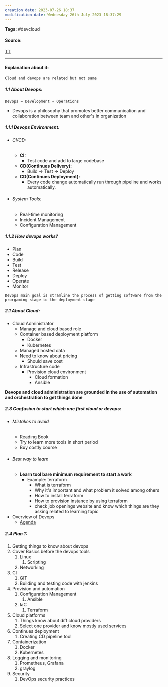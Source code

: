 ```yaml
---
creation date: 2023-07-26 18:37
modification date: Wednesday 26th July 2023 18:37:29
---
```


**Tags:** #devcloud

#### Source:
[TT](https://www.techtarget.com/searchcloudcomputing/tip/Cloud-vs-DevOps-What-to-know-for-your-next-career-move)

--------------------------------------

#### Explanation about it:

`Cloud and devops are related but not same`

##### 1.1 About Devops:

```
Devops = Development + Operations
```

* Devops is a philosophy that promotes better communication and collaboration between team and other's in organization

##### 1.1.1 Devops Environment:

* ###### CI/CD:
	* **CI:**
		* Test code and add to large codebase
	* **CD(Continues Delivery):**
		* Build -> Test -> Deploy
	* **CD(Continues Deployment):**
		* Every code change automatically run through pipeline and works automatically.
* ###### System Tools:
	* Real-time monitoring
	* Incident Management
	* Configuration Management

##### 1.1.2 How devops works?

* Plan
* Code
* Build
* Test
* Release
* Deploy
* Operate
* Monitor

`Devops main goal is stramline the process of getting software from the prorgaming stage to the deployment stage`


##### 2.1 About Cloud:

* Cloud Administrator
	* Manage and cloud based role
	* Container based deployment platform
		* Docker
		* Kubernetes
	* Managed hosted data
	* Need to know about pricing
		* Should save cost
	* Infrastructure code
		* Provision cloud environment
			* Cloud formation
			* Ansible


**Devops and cloud administration are grounded in the use of automation and orchestration to get things done**


##### 2.3 Confusion to start which one first cloud or devops:

* ###### Mistakes to avoid
	* Reading Book
	* Try to learn more tools in short period
	* Buy costly course
* ###### Best way to learn [](https://www.youtube.com/watch?v=rRcgc0LvjFI)
	* **Learn tool bare minimum requirement to start a work**
		* Example: terraform
			* What is terraform
			* Why it's important and what problem it solved among others
			* How to install terraform
			* How to provision instance by using terraform
			* check job openings website and know which things are they asking related to learning topic
* Overview of Devops [](https://learn.cloudadvocate.net/courses/DevOps-Mastery-641eb17de4b01b8859faaf7d)
	* [Agenda](https://learn.cloudadvocate.net/s/preview/courses/DevOps-Mastery#6420110be4b0b9b4b1a8eaca)

##### 2.4 Plan 1:

1. Getting things to know about devops
2. Cover Basics before the devops tools
	1. Linux
		1. Scripting
	2. Networking
3. CI
	1. GIT
	2. Building and testing code with jenkins
4. Provision and automation
	1. Configuration Management
		1. Ansible
	2. IaC
		1. Terraform
5. Cloud platforms
	1. Things know about diff cloud providers
	2. Select one provider and know mostly used services
6. Continues deployment
	1. Creating CD pipeline tool
7. Containerization
	1. Docker
	2. Kubernetes
8. Logging and monitoring
	1. Prometheus, Grafana
	2. graylog
9. Security
	1. DevOps security practices
